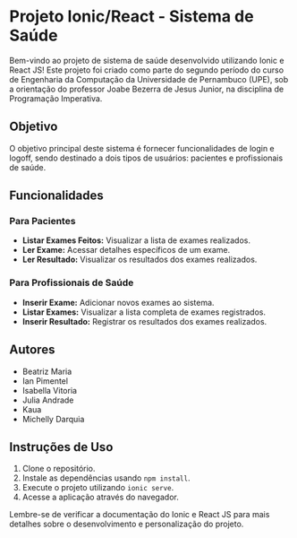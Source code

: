 # Projeto Ionic/React - Sistema de Saúde

Bem-vindo ao projeto de sistema de saúde desenvolvido utilizando Ionic e React JS! Este projeto foi criado como parte do segundo período do curso de Engenharia da Computação da Universidade de Pernambuco (UPE), sob a orientação do professor Joabe Bezerra de Jesus Junior, na disciplina de Programação Imperativa.

## Objetivo
O objetivo principal deste sistema é fornecer funcionalidades de login e logoff, sendo destinado a dois tipos de usuários: pacientes e profissionais de saúde.

## Funcionalidades

### Para Pacientes
- **Listar Exames Feitos:** Visualizar a lista de exames realizados.
- **Ler Exame:** Acessar detalhes específicos de um exame.
- **Ler Resultado:** Visualizar os resultados dos exames realizados.

### Para Profissionais de Saúde
- **Inserir Exame:** Adicionar novos exames ao sistema.
- **Listar Exames:** Visualizar a lista completa de exames registrados.
- **Inserir Resultado:** Registrar os resultados dos exames realizados.

## Autores
- Beatriz Maria
- Ian Pimentel
- Isabella Vitoria
- Julia Andrade
- Kaua 
- Michelly Darquia

## Instruções de Uso
1. Clone o repositório.
2. Instale as dependências usando `npm install`.
3. Execute o projeto utilizando `ionic serve`.
4. Acesse a aplicação através do navegador.

Lembre-se de verificar a documentação do Ionic e React JS para mais detalhes sobre o desenvolvimento e personalização do projeto.
